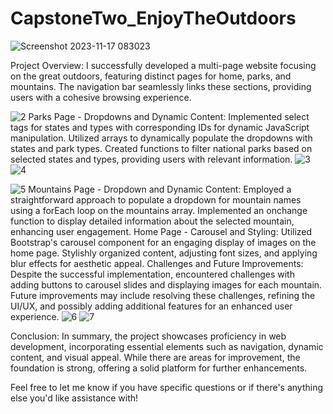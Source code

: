 # CapstoneTwo_EnjoyTheOutdoors

![Screenshot 2023-11-17 083023](https://github.com/MrRobut98/CapstoneTwo_EnjoyTheOutdoors/assets/146864064/6166dbde-f3ba-41ee-8592-9235d1af0e95)



Project Overview:
I successfully developed a multi-page website focusing on the great outdoors, featuring distinct pages for home, parks, and mountains. The navigation bar seamlessly links these sections, providing users with a cohesive browsing experience.

![2](https://github.com/MrRobut98/CapstoneTwo_EnjoyTheOutdoors/assets/146864064/773e795a-4d48-4398-aa71-f1e8570bc666)
Parks Page - Dropdowns and Dynamic Content:
Implemented select tags for states and types with corresponding IDs for dynamic JavaScript manipulation.
Utilized arrays to dynamically populate the dropdowns with states and park types.
Created functions to filter national parks based on selected states and types, providing users with relevant information.
![3](https://github.com/MrRobut98/CapstoneTwo_EnjoyTheOutdoors/assets/146864064/ebfcd50c-7af3-4507-bf13-e4ee0743f499)
![4](https://github.com/MrRobut98/CapstoneTwo_EnjoyTheOutdoors/assets/146864064/216d242f-972b-4337-a84c-1873384ae3d5)


![5](https://github.com/MrRobut98/CapstoneTwo_EnjoyTheOutdoors/assets/146864064/96f59066-a7f0-4571-adaf-deb9801fb309)
Mountains Page - Dropdown and Dynamic Content:
Employed a straightforward approach to populate a dropdown for mountain names using a forEach loop on the mountains array.
Implemented an onchange function to display detailed information about the selected mountain, enhancing user engagement.
Home Page - Carousel and Styling:
Utilized Bootstrap's carousel component for an engaging display of images on the home page.
Stylishly organized content, adjusting font sizes, and applying blur effects for aesthetic appeal.
Challenges and Future Improvements:
Despite the successful implementation, encountered challenges with adding buttons to carousel slides and displaying images for each mountain. Future improvements may include resolving these challenges, refining the UI/UX, and possibly adding additional features for an enhanced user experience.
![6](https://github.com/MrRobut98/CapstoneTwo_EnjoyTheOutdoors/assets/146864064/1ffe9934-f725-4298-988d-0cd5c1e7dad3)
![7](https://github.com/MrRobut98/CapstoneTwo_EnjoyTheOutdoors/assets/146864064/caf51782-3618-4faa-9372-7e803fda66f8)

Conclusion:
In summary, the project showcases proficiency in web development, incorporating essential elements such as navigation, dynamic content, and visual appeal. While there are areas for improvement, the foundation is strong, offering a solid platform for further enhancements.

Feel free to let me know if you have specific questions or if there's anything else you'd like assistance with!
